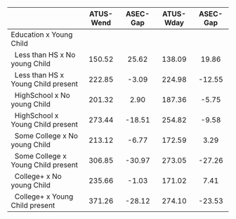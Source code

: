 
|                      |    ATUS-Wend |     ASEC-Gap |    ATUS-Wday |     ASEC-Gap |
| -------------------- | :----------: | :----------: | :----------: | :----------: |
| Education x Young Child |              |              |              |              |
| &nbsp;&nbsp;Less than HS x No young Child |       150.52 |        25.62 |       138.09 |        19.86 |
| &nbsp;&nbsp;Less than HS x Young Child present |       222.85 |        -3.09 |       224.98 |       -12.55 |
| &nbsp;&nbsp;HighSchool x No young Child |       201.32 |         2.90 |       187.36 |        -5.75 |
| &nbsp;&nbsp;HighSchool x Young Child present |       273.44 |       -18.51 |       254.82 |        -9.58 |
| &nbsp;&nbsp;Some College x No young Child |       213.12 |        -6.77 |       172.59 |         3.29 |
| &nbsp;&nbsp;Some College x Young Child present |       306.85 |       -30.97 |       273.05 |       -27.26 |
| &nbsp;&nbsp;College+ x No young Child |       235.66 |        -1.03 |       171.02 |         7.41 |
| &nbsp;&nbsp;College+ x Young Child present |       371.26 |       -28.12 |       274.10 |       -23.53 |

